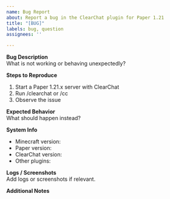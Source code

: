 ```yaml
---
name: Bug Report
about: Report a bug in the ClearChat plugin for Paper 1.21
title: "[BUG]"
labels: bug, question
assignees: ''

---
```


**Bug Description**  
What is not working or behaving unexpectedly?

**Steps to Reproduce**  
1. Start a Paper 1.21.x server with ClearChat  
2. Run /clearchat or /cc  
3. Observe the issue

**Expected Behavior**  
What should happen instead?

**System Info**  
- Minecraft version:  
- Paper version:  
- ClearChat version:  
- Other plugins:

**Logs / Screenshots**  
Add logs or screenshots if relevant.

**Additional Notes**
